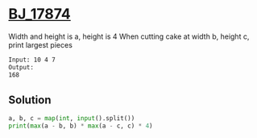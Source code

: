 # [BJ_17874](https://acmicpc.net/problem/17874)

Width and height is a, height is 4
When cutting cake at width b, height c, print largest pieces

```txt
Input: 10 4 7
Output:
168
```

## Solution

```py
a, b, c = map(int, input().split())
print(max(a - b, b) * max(a - c, c) * 4)
```
